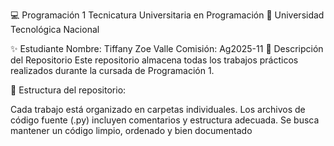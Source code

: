 💻 Programación 1
Tecnicatura Universitaria en Programación
📍 Universidad Tecnológica Nacional

✨ Estudiante
Nombre: Tiffany Zoe Valle
Comisión: Ag2025-11
📂 Descripción del Repositorio
Este repositorio almacena todas los trabajos prácticos realizados durante la cursada de Programación 1.

📌 Estructura del repositorio:

Cada trabajo está organizado en carpetas individuales.
Los archivos de código fuente (.py) incluyen comentarios y estructura adecuada.
Se busca mantener un código limpio, ordenado y bien documentado
